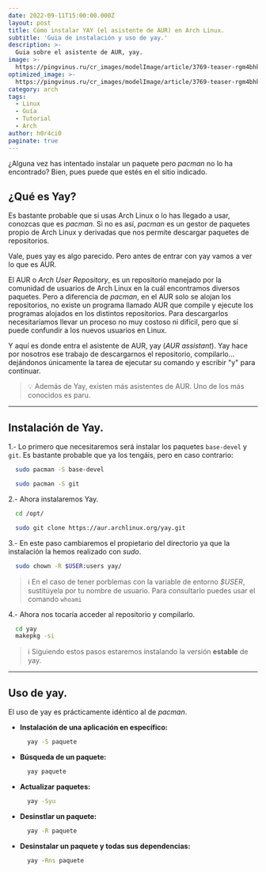 ```yaml
---
date: 2022-09-11T15:00:00.000Z
layout: post
title: Cómo instalar YAY (el asistente de AUR) en Arch Linux.
subtitle: 'Guia de instalación y uso de yay.'
description: >-
  Guia sobre el asistente de AUR, yay.
image: >-
  https://pingvinus.ru/cr_images/modelImage/article/3769-teaser-rgm4bhko9r.png
optimized_image: >-
  https://pingvinus.ru/cr_images/modelImage/article/3769-teaser-rgm4bhko9r.png
category: arch
tags:
  - Linux
  - Guía
  - Tutorial
  - Arch
author: h0r4ci0
paginate: true
---
```


¿Alguna vez has intentado instalar un paquete pero *pacman* no lo ha encontrado? Bien, pues puede que estés en el sitio indicado.

## ¿Qué es Yay?

Es bastante probable que si usas Arch Linux o lo has llegado a usar, conozcas que es *pacman*. Si no es así, *pacman* es un gestor de paquetes propio de Arch Linux y derivadas
que nos permite descargar paquetes de repositorios.

Vale, pues yay es algo parecido. Pero antes de entrar con yay vamos a ver lo que es AUR.

El AUR o *Arch User Repository*, es un repositorio manejado por la comunidad de usuarios de Arch Linux en la cuál encontramos diversos paquetes. Pero a diferencia de *pacman*, en el
AUR solo se alojan los repositorios, no existe un programa llamado AUR que compile y ejecute los programas alojados en los distintos repositorios. Para descargarlos necesitaríamos
llevar un proceso no muy costoso ni difícil, pero que sí puede confundir a los nuevos usuarios en Linux.

Y aquí es donde entra el asistente de AUR, yay (*AUR assistant*). Yay hace por nosotros ese trabajo de descargarnos el repositorio, compilarlo... dejándonos únicamente la tarea
de ejecutar su comando y escribir "y" para continuar.

> 💡 Además de Yay, existen más asistentes de AUR.
> Uno de los más conocidos es paru.

---

## Instalación de Yay.

1.- Lo primero que necesitaremos será instalar los paquetes `base-devel` y `git`. Es bastante probable que ya los tengáis, pero en caso contrario:

```bash
  sudo pacman -S base-devel

  sudo pacman -S git
```

2.- Ahora instalaremos Yay.

```bash
  cd /opt/

  sudo git clone https://aur.archlinux.org/yay.git
```

3.- En este paso cambiaremos el propietario del directorio ya que la instalación la hemos realizado con *sudo*.

```bash
  sudo chown -R $USER:users yay/
```

> ℹ️ En el caso de tener porblemas con la variable de entorno *$USER*, sustitúyela por tu nombre de usuario.
> Para consultarlo puedes usar el comando `whoami`

4.- Ahora nos tocaría acceder al repositorio y compilarlo.

```bash
  cd yay
  makepkg -si
```

> ℹ️ Siguiendo estos pasos estaremos instalando la versión **estable** de yay.


---

## Uso de yay.

El uso de yay es prácticamente idéntico al de *pacman*.

- **Instalación de una aplicación en específico:**

  ~~~bash
    yay -S paquete
  ~~~

- **Búsqueda de un paquete:**

  ~~~bash
    yay paquete
  ~~~

- **Actualizar paquetes:**

  ~~~bash
    yay -Syu
  ~~~

- **Desinstlar un paquete:**

  ~~~bash
    yay -R paquete
  ~~~

- **Desinstalar un paquete y todas sus dependencias:**

  ~~~bash
    yay -Rns paquete
  ~~~

<!-- --page-break-- -->

